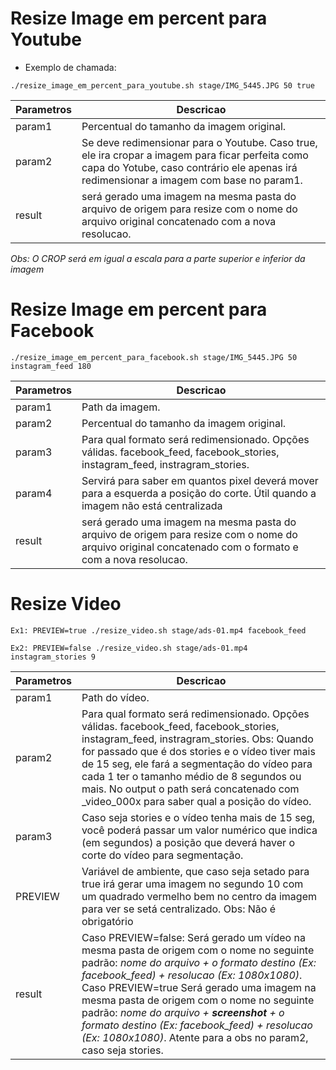 # Resize Image em percent para Youtube
- Exemplo de chamada:
```
./resize_image_em_percent_para_youtube.sh stage/IMG_5445.JPG 50 true
```

| Parametros | Descricao |
| ------ | ----------- |
| param1 | Percentual do tamanho da imagem original. |
| param2 | Se deve redimensionar para o Youtube. Caso true, ele ira cropar a imagem para ficar perfeita como capa do Yotube, caso contrário ele apenas irá redimensionar a imagem com base no param1. |
| result    | será gerado uma imagem na mesma pasta do arquivo de origem para resize com o nome do arquivo original concatenado com a nova resolucao. |

*Obs: O CROP será em igual a escala para a parte superior e inferior da imagem*


# Resize Image em percent para Facebook

```
./resize_image_em_percent_para_facebook.sh stage/IMG_5445.JPG 50 instagram_feed 180
```
| Parametros | Descricao |
| ------ | ----------- |
| param1 | Path da imagem. |
| param2 | Percentual do tamanho da imagem original. |
| param3 | Para qual formato será redimensionado. Opções válidas. facebook_feed, facebook_stories, instagram_feed, instragram_stories. |
| param4 | Servirá para saber em quantos pixel deverá mover para a esquerda a posição do corte. Útil quando a imagem não está centralizada |
| result    | será gerado uma imagem na mesma pasta do arquivo de origem para resize com o nome do arquivo original concatenado com o formato e com a nova resolucao. |

# Resize Video

```
Ex1: PREVIEW=true ./resize_video.sh stage/ads-01.mp4 facebook_feed
```
```
Ex2: PREVIEW=false ./resize_video.sh stage/ads-01.mp4 instagram_stories 9
```
| Parametros | Descricao |
| ------ | ----------- |
| param1 | Path do vídeo. |
| param2 | Para qual formato será redimensionado. Opções válidas. facebook_feed, facebook_stories, instagram_feed, instragram_stories.  Obs: Quando for passado que é dos stories e o vídeo tiver mais de 15 seg, ele fará a segmentação do vídeo para cada 1 ter o tamanho médio de 8 segundos ou mais. No output o path será concatenado com _video_000x para saber qual a posição do vídeo. |
| param3 | Caso seja stories e o vídeo tenha mais de 15 seg, você poderá passar um valor numérico que indica (em segundos) a posição que deverá haver o corte do vídeo para segmentação. |
| PREVIEW    | Variável de ambiente, que caso seja setado para true irá gerar uma imagem no segundo 10 com um quadrado vermelho bem no centro da imagem para ver se setá centralizado. Obs: Não é obrigatório |
| result    | Caso PREVIEW=false: Será gerado um vídeo na mesma pasta de origem com o nome no seguinte padrão: *nome do arquivo + o formato destino (Ex: facebook_feed) + resolucao (Ex: 1080x1080)*. Caso PREVIEW=true  Será gerado uma imagem na mesma pasta de origem com o nome no seguinte padrão: *nome do arquivo + **screenshot** + o formato destino (Ex: facebook_feed) + resolucao (Ex: 1080x1080)*. Atente para a obs no param2, caso seja stories. |
